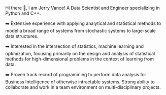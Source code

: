 Hi there 👋, I am Jerry Vance!
A Data Scientist and Engineer specializing in Python and C++.

:arrow_right: Extensive experience with applying analytical and statistical methods to model a broad range of systems from stochastic systems to large-scale data structures. 

:arrow_right: Interested in the intersection of statistics, machine learning and optimization, focusing primarily on the design and analysis of statistical methods for high-dimensional problems in the context of learning from data. 

:arrow_right: Proven track record of programming to perform data analysis for Business Intelligence of otherwise intractable systems. Strong ability to collaborate and work in a team environment on multi-disciplinary projects.

